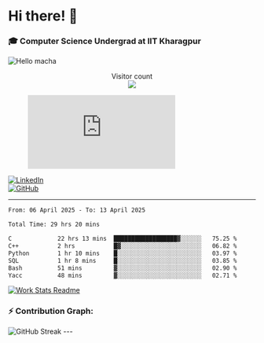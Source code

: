 # Hi there! 👋

### 🎓 Computer Science Undergrad at IIT Kharagpur

<img src="https://raw.githubusercontent.com/sagar-viradiya/sagar-viradiya/master/resources/banner.png" alt="Hello macha">

<p align="center"> 
  Visitor count<br>
  <img src="https://profile-counter.glitch.me/sesiii/count.svg" />
</p>

<figure><embed src="https://wakatime.com/share/@81d5e6c4-c575-43e6-9a9e-85ed25517f53/42cf003a-18dd-42ef-bded-df01146821f2.svg"></embed></figure>

[![LinkedIn](https://img.shields.io/badge/LinkedIn-0077B5?style=for-the-badge&logo=linkedin&logoColor=white)](https://www.linkedin.com/in/sesidadi)  
[![GitHub](https://img.shields.io/badge/GitHub-181717?style=for-the-badge&logo=github&logoColor=white)](https://github.com/sesiii)

---
<!--START_SECTION:waka-->

```txt
From: 06 April 2025 - To: 13 April 2025

Total Time: 29 hrs 20 mins

C             22 hrs 13 mins  ██████████████████▓░░░░░░   75.25 %
C++           2 hrs           █▓░░░░░░░░░░░░░░░░░░░░░░░   06.82 %
Python        1 hr 10 mins    █░░░░░░░░░░░░░░░░░░░░░░░░   03.97 %
SQL           1 hr 8 mins     █░░░░░░░░░░░░░░░░░░░░░░░░   03.85 %
Bash          51 mins         ▓░░░░░░░░░░░░░░░░░░░░░░░░   02.90 %
Yacc          48 mins         ▓░░░░░░░░░░░░░░░░░░░░░░░░   02.71 %
```

<!--END_SECTION:waka-->


[![Work Stats Readme](https://github.com/sesiii/sesiii/actions/workflows/main.yml/badge.svg)](https://github.com/sesiii/sesiii/actions/workflows/main.yml)

### ⚡ Contribution Graph:

<img src="https://streak-stats.demolab.com/?user=sesiii&theme=radical" alt="GitHub Streak" />
---
